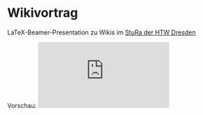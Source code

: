 Wikivortrag
===========

LaTeX-Beamer-Presentation zu Wikis im [StuRa der HTW Dresden](http://wiki.stura.htw-dresden.de/)

Vorschau: ![Wiki-Schulung.pdf](https://github.com/Nos-/Wikivortrag/blob/master/Wiki-Schulung.pdf)

